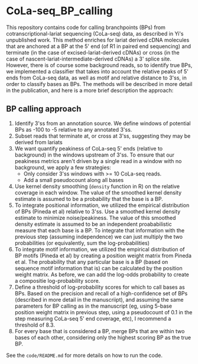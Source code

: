 # CoLa-seq_BP_calling

This repository contains code for calling branchpoints (BPs) from cotranscriptional-lariat sequencing (CoLa-seq) data, as described in Yi's unpublished work. This method enriches for lariat derived cDNA molecules that are anchored at a BP at the 5' end (of R1 in paired end sequencing) and terminate (in the case of excised-lariat-derived cDNAs) or cross (in the case of nascent-lariat-intermediate-derived cDNAs) a 3' splice site. However, there is of course some background reads, so to identify true BPs, we implemented a classifier that takes into account the relative peaks of 5' ends from CoLa-seq data, as well as motif and relative distance to 3'ss, in order to classify bases as BPs. The methods will be described in more detail in the publication, and here is a more brief description the approach:

## BP calling approach

1. Identify 3'ss from an annotation source. We define windows of potential BPs as -100 to -5 relative to any annotated 3'ss.
1. Subset reads that terminate at, or cross at 3'ss, suggesting they may be derived from lariats
1. We want quantify peakiness of CoLa-seq 5' ends (relative to background) in the windows upstream of 3'ss. To ensure that our peakiness metrics aren't driven by a single read in a window with no background, we apply a few strategies:
    - Only consider 3'ss windows with >= 10 CoLa-seq reads.
    - Add a small pseudocount along all bases
1. Use kernel density smoothing (`density` function in R) on the relative coverage in each window. The value of the smoothed kernel density estimate is assumed to be a probability that the base is a BP.
1. To integrate positional information, we utilized the empirical distribution of BPs (Pineda et al) relative to 3'ss. Use a smoothed kernel density estimate to minimize noise/peakiness. The value of this smoothed density estimate is assumed to be an independent proababilistic measure that each base is a BP. To integrate that information with the previous step (assuming independence) we can just multiply the two probabilities (or equivalently, sum the log-probabilities)
1. To integrate motif information, we utilized the empirical distribution of BP motifs (Pineda et al) by creating a position weight matrix from Pineda et al. The probability that any particular base is a BP (based on sequence motif information that is) can be calculated by the position weight matrix. As before, we can add the log-odds probability to create a compositie log-probability score.
1. Define a threshold of log-probability scores for which to call bases as BPs. Based on the precision and recall of a high-confidence set of BPs (described in more detail in the manuscriipt), and assuming the same parameters for BP calling as in the manuscript (eg, using 5-base position weight matrix in previous step, using a pseudocount of 0.1 in the step measuring CoLa-seq 5' end coverage, etc), I recommend a threshold of 8.3.
1. For every base that is considered a BP, merge BPs that are within two bases of each other, considering only the highest scoring BP as the true BP.


See the `code/README.md` for more details on how to run the code.
